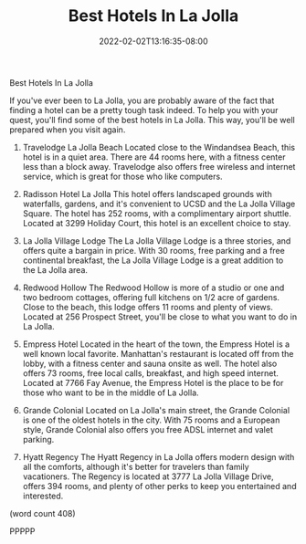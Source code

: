 ﻿---
title: "Best Hotels In La Jolla"
date: 2022-02-02T13:16:35-08:00
description: "La Jolla California Tips for Web Success"
featured_image: "/images/La Jolla California.jpg"
tags: ["La Jolla California"]
---

Best Hotels In La Jolla

If you've ever been to La Jolla, you are probably
aware of the fact that finding a hotel can be a
pretty tough task indeed.  To help you with your
quest, you'll find some of the best hotels in La
Jolla.  This way, you'll be well prepared when you
visit again.

1.  Travelodge La Jolla Beach
Located close to the Windandsea Beach, this hotel
is in a quiet area.  There are 44 rooms here, with
a fitness center less than a block away.  Travelodge
also offers free wireless and internet service,
which is great for those who like computers.

2.  Radisson Hotel La Jolla
This hotel offers landscaped grounds with waterfalls,
gardens, and it's convenient to UCSD and the La 
Jolla Village Square.  The hotel has 252 rooms, with
a complimentary airport shuttle.  Located at 3299
Holiday Court, this hotel is an excellent choice 
to stay.

3.  La Jolla Village Lodge
The La Jolla Village Lodge is a three stories, and
offers quite a bargain in price.  With 30 rooms,
free parking and a free continental breakfast, the
La Jolla Village Lodge is a great addition to the 
La Jolla area.

4.  Redwood Hollow
The Redwood Hollow is more of a studio or one and
two bedroom cottages, offering full kitchens on
1/2 acre of gardens.  Close to the beach, this
lodge offers 11 rooms and plenty of views.  Located
at 256 Prospect Street, you'll be close to what
you want to do in La Jolla.

5.  Empress Hotel
Located in the heart of the town, the Empress
Hotel is a well known local favorite.  Manhattan's
restaurant is located off from the lobby, with a 
fitness center and sauna onsite as well.  The hotel
also offers 73 rooms, free local calls, breakfast,
and high speed internet.  Located at 7766 Fay
Avenue, the Empress Hotel is the place to be for
those who want to be in the middle of La Jolla.

6.  Grande Colonial
Located on La Jolla's main street, the Grande 
Colonial is one of the oldest hotels in the city.
With 75 rooms and a European style, Grande Colonial
also offers you free ADSL internet and valet
parking.

7.  Hyatt Regency
The Hyatt Regency in La Jolla offers modern design
with all the comforts, although it's better for
travelers than family vacationers.  The Regency
is located at 3777 La Jolla Village Drive, offers
394 rooms, and plenty of other perks to keep you
entertained and interested.

(word count 408)

PPPPP
